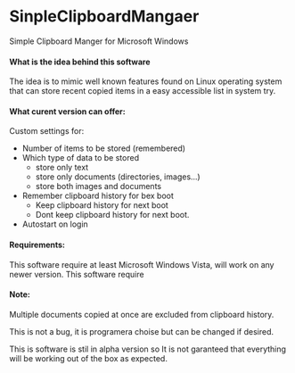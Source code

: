 # SinpleClipboardMangaer
Simple Clipboard Manger for Microsoft Windows

#### What is the idea behind this software
The idea is to mimic well known features found on Linux operating system that can store recent copied items in a easy accessible list in system try.

#### What curent version can offer:
Custom settings for:
- Number of items to be stored (remembered)
- Which type of data to be stored
  - store only text
  - store only documents (directories, images...)
  - store both images and documents
- Remember clipboard history for bex boot
  - Keep clipboard history for next boot
  - Dont keep clipboard history for next boot.
- Autostart on login

#### Requirements:
This software require at least Microsoft Windows Vista, will work on any newer version.
This software require 

#### Note:
Multiple documents copied at once are excluded from clipboard history.

This is not a bug, it is programera choise but can be changed if desired.

This is software is stil in alpha version so It is not garanteed that everything will be working out of the box as expected.
